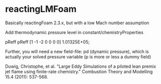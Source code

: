 # reactingLMFoam
Basically reactingFoam 2.3.x, but with a low Mach number assumption

Add thermodynamic pressure level in constant/chemistryProperties

pReff pReff [1 -1 -2 0 0 0 0] 1.01325E+05;

Further, you will need a new field-file: pd (dynamic pressure), which
is actually your solved pressure variable (p is more or less a dummy field)

Duwig, Christophe, et al. "Large Eddy Simulations of a piloted lean premix jet flame using finite-rate chemistry." Combustion Theory and Modelling 15.4 (2011): 537-568.
